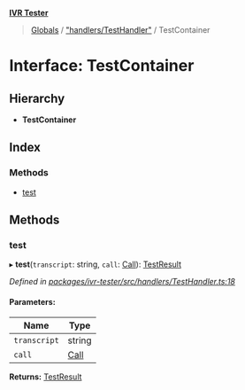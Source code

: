 **[IVR Tester](../README.md)**

> [Globals](../README.md) / ["handlers/TestHandler"](../modules/_handlers_testhandler_.md) / TestContainer

# Interface: TestContainer

## Hierarchy

* **TestContainer**

## Index

### Methods

* [test](_handlers_testhandler_.testcontainer.md#test)

## Methods

### test

▸ **test**(`transcript`: string, `call`: [Call](_handlers_inorder_.call.md)): [TestResult](_handlers_testhandler_.testresult.md)

*Defined in [packages/ivr-tester/src/handlers/TestHandler.ts:18](https://github.com/SketchingDev/ivr-tester/blob/f08915c/packages/ivr-tester/src/handlers/TestHandler.ts#L18)*

#### Parameters:

Name | Type |
------ | ------ |
`transcript` | string |
`call` | [Call](_handlers_inorder_.call.md) |

**Returns:** [TestResult](_handlers_testhandler_.testresult.md)
